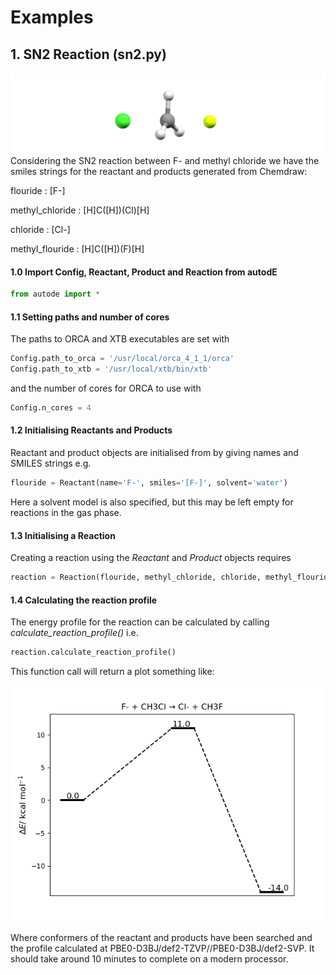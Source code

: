 # Examples

## 1. SN2 Reaction (sn2.py)
![alt text](common/sn2_image.png)
Considering the SN2 reaction between F- and methyl chloride we have the
smiles strings for the reactant and products generated from Chemdraw:

flouride        : \[F-]

methyl_chloride : \[H]C(\[H])(Cl)\[H]

chloride        : \[Cl-]

methyl_flouride : \[H]C(\[H])(F)\[H]

#### 1.0 Import Config, Reactant, Product and Reaction from autodE
```python
from autode import *
```


#### 1.1 Setting paths and number of cores
The paths to ORCA and XTB executables are set with

```python
Config.path_to_orca = '/usr/local/orca_4_1_1/orca'
Config.path_to_xtb = '/usr/local/xtb/bin/xtb'
```

and the number of cores for ORCA to use with

```python
Config.n_cores = 4
```


#### 1.2 Initialising Reactants and Products
Reactant and product objects are initialised from by giving names and
SMILES strings e.g.

```python
flouride = Reactant(name='F-', smiles='[F-]', solvent='water')
```

Here a solvent model is also specified, but this may be left empty for
reactions in the gas phase.

#### 1.3 Initialising a Reaction
Creating a reaction using the _Reactant_ and _Product_ objects requires

```python
reaction = Reaction(flouride, methyl_chloride, chloride, methyl_flouride)
```

#### 1.4 Calculating the reaction profile
The energy profile for the reaction can be calculated by calling
_calculate_reaction_profile()_ i.e.

```python
reaction.calculate_reaction_profile()
```

This function call will return a plot something like:

![alt text](common/sn2_reaction_profile.png)

Where conformers of the reactant and products have been searched and the
profile calculated at PBE0-D3BJ/def2-TZVP//PBE0-D3BJ/def2-SVP. It should
take around 10 minutes to complete on a modern processor.

